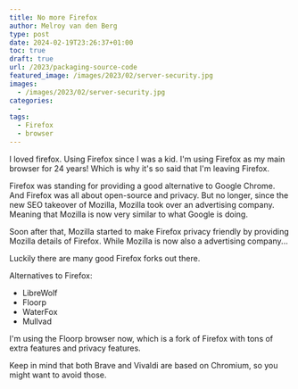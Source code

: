 ```yaml
---
title: No more Firefox
author: Melroy van den Berg
type: post
date: 2024-02-19T23:26:37+01:00
toc: true
draft: true
url: /2023/packaging-source-code
featured_image: /images/2023/02/server-security.jpg
images:
  - /images/2023/02/server-security.jpg
categories:
  -
tags:
  - Firefox
  - browser
---
```


I loved firefox. Using Firefox since I was a kid. I'm using Firefox as my main browser for 24 years! Which is why it's so said that I'm leaving Firefox.

Firefox was standing for providing a good alternative to Google Chrome. And Firefox was all about open-source and privacy. But no longer, since the new SEO takeover of Mozilla, Mozilla took over an advertising company. Meaning that Mozilla is now very similar to what Google is doing.

Soon after that, Mozilla started to make Firefox privacy friendly by providing Mozilla details of Firefox. While Mozilla is now also a advertising company...

Luckily there are many good Firefox forks out there.

Alternatives to Firefox:

- LibreWolf
- Floorp
- WaterFox
- Mullvad

I'm using the Floorp browser now, which is a fork of Firefox with tons of extra features and privacy features.

Keep in mind that both Brave and Vivaldi are based on Chromium, so you might want to avoid those.
